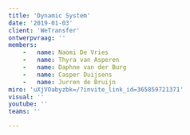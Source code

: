 ```yaml
---
title: 'Dynamic System'
date: '2019-01-03'
client: 'WeTransfer'
ontwerpvraag: ''
members:
    -   name: Naomi De Vries
    -   name: Thyra van Asperen
    -   name: Daphne van der Burg
    -   name: Casper Duijsens
    -   name: Jurren de Bruijn
miro: 'uXjVOabyzbk=/?invite_link_id=365859721371'
visual: ''
youtube: ''
teams: ''

---
```



 

